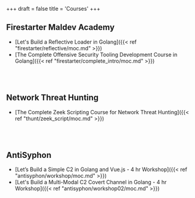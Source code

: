 +++
draft = false
title = 'Courses'
+++


## Firestarter Maldev Academy
- [Let's Build a Reflective Loader in Golang]({{< ref "firestarter/reflective/moc.md" >}})
- [The Complete Offensive Security Tooling Development Course in Golang]({{< ref "firestarter/complete_intro/moc.md" >}})

<br>
<br>

## Network Threat Hunting
- [The Complete Zeek Scripting Course for Network Threat Hunting]({{< ref "thunt/zeek_script/moc.md" >}})

<br>
<br>

## AntiSyphon 
- [Let’s Build a Simple C2 in Golang and Vue.js - 4 hr Workshop]({{< ref "antisyphon/workshop/moc.md" >}})
- [Let's Build a Multi-Modal C2 Covert Channel in Golang - 4 hr Workshop]({{< ref "antisyphon/workshop02/moc.md" >}})

<br>

